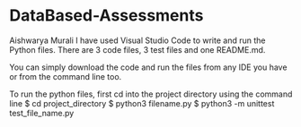 # DataBased-Assessments
Aishwarya Murali
I have used Visual Studio Code to write and run the Python files. 
There are 3 code files, 3 test files and one README.md.


You can simply download the code and run the files from any IDE you have or from the command line too. 


To run the python files, first cd into the project directory using the command line
$ cd project_directory
$ python3 filename.py
$ python3 -m unittest test_file_name.py


